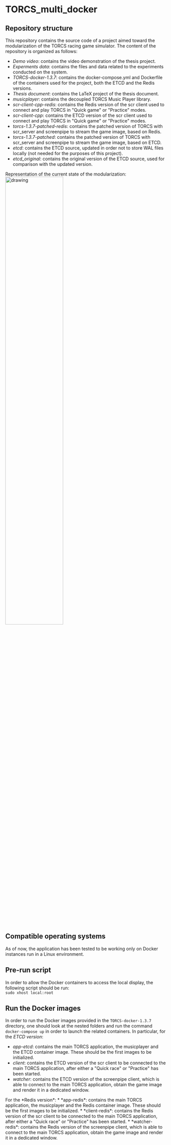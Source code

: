 # TORCS_multi_docker
## Repository structure
This repository contains the source code of a project aimed toward the modularization of the TORCS racing game simulator. The content of the repository is organized as follows:
* *Demo video*: contains the video demonstration of the thesis project.
* *Experments data*: contains the files and data related to the experiments conducted on the system.
* *TORCS-docker-1.3.7*: contains the docker-compose.yml and Dockerfile of the containers used for the project, both the ETCD and the Redis versions.
* *Thesis document*: contains the LaTeX project of the thesis document.
* *musicplayer*: contains the decoupled TORCS Music Player library.
* *scr-client-cpp-redis*: contains the Redis version of the scr client used to connect and play TORCS in "Quick game" or "Practice" modes.
* *scr-client-cpp*: contains the ETCD version of the scr client used to connect and play TORCS in "Quick game" or "Practice" modes.
* *torcs-1.3.7-patched-redis*: contains the patched version of TORCS with scr_server and screenpipe to stream the game image, based on Redis.
* *torcs-1.3.7-patched*: contains the patched version of TORCS with scr_server and screenpipe to stream the game image, based on ETCD.
* *etcd*: contains the ETCD source, updated in order not to store WAL files locally (not needed for the purposes of this project).
* *etcd_original*: contains the original version of the ETCD source, used for comparison with the updated version.

Representation of the current state of the modularization:
<br />
<img src="https://user-images.githubusercontent.com/16836365/188315972-fe3a0394-eaa0-4339-94b0-4c0e99416fef.jpg" alt="drawing" width="60%"/>

## Compatible operating systems
As of now, the application has been tested to be working only on Docker instances run in a Linux environment.

## Pre-run script
In order to allow the Docker containers to access the local display, the following script should be run: <br/>
`sudo xhost local:root`

## Run the Docker images
In order to run the Docker images provided in the `TORCS-docker-1.3.7` directory, one should look at the nested folders and run the command `docker-compose up` in order to launch the related containers. In particular, for the *ETCD version*:
* *app-etcd*: contains the main TORCS application, the musicplayer and the ETCD container image. These should be the first images to be initialized.
* *client*: contains the ETCD version of the scr client to be connected to the main TORCS application, after either a "Quick race" or "Practice" has been started.
* *watcher*: contains the ETCD version of the screenpipe client, which is able to connect to the main TORCS application, obtain the game image and render it in a dedicated window.
<a/>
For the *Redis version*:
* *app-redis*: contains the main TORCS application, the musicplayer and the Redis container image. These should be the first images to be initialized.
* *client-redis*: contains the Redis version of the scr client to be connected to the main TORCS application, after either a "Quick race" or "Practice" has been started.
* *watcher-redis*: contains the Redis version of the screenpipe client, which is able to connect to the main TORCS application, obtain the game image and  render it in a dedicated window.
